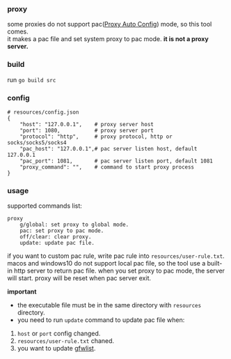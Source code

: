 
### proxy

some proxies do not support pac([Proxy Auto Config](https://en.wikipedia.org/wiki/Proxy_auto-config)) mode, so this tool comes.    
it makes a pac file and set system proxy to pac mode. **it is not a proxy server.**

### build

run `go build src`

### config

```
# resources/config.json
{
    "host": "127.0.0.1",    # proxy server host
    "port": 1080,           # proxy server port
    "protocol": "http",     # proxy protocol, http or socks/socks5/socks4
    "pac_host": "127.0.0.1",# pac server listen host, default 127.0.0.1
    "pac_port": 1081,       # pac server listen port, default 1081
    "proxy_command": "",    # command to start proxy process
}
```

### usage

supported commands list:
```
proxy
    g/global: set proxy to global mode.
    pac: set proxy to pac mode.
    off/clear: clear proxy.
    update: update pac file.
```

if you want to custom pac rule, write pac rule into `resources/user-rule.txt`.  
macos and windows10 do not support local pac file, so the tool use a built-in http server to return pac file. when you set proxy to pac mode, the server will start. proxy will be reset when pac server exit.

**important** 
- the executable file must be in the same directory with `resources` directory.  
- you need to run `update` command to update pac file when:
1. `host` or `port` config changed.
2. `resources/user-rule.txt` chaned.
3. you want to update [gfwlist](https://github.com/gfwlist/gfwlist).

  